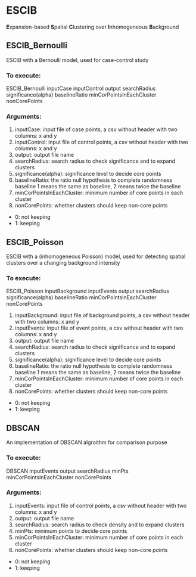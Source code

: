 # ESCIB
**E**xpansion-based **S**patial **C**lustering over **I**nhomogeneous **B**ackground

## ESCIB_Bernoulli
ESCIB with a Bernoulli model, used for case-control study
### To execute:
  ESCIB_Bernoulli inputCase inputControl output searchRadius significance(alpha) baselineRatio minCorPointsInEachCluster nonCorePoints
### Arguments:
1. inputCase: input file of case points, a csv without header with two columns: x and y
2. inputControl: input file of control points, a csv without header with two columns: x and y
3. output: output file name
4. searchRadius: search radius to check significance and to expand clusters
5. significance(alpha): significance level to decide core points
6. baselineRatio: the ratio null hypothesis to complete randomness baseline 1 means the same as baseline, 2 means twice the baseline
7. minCorPointsInEachCluster: minimum number of core points in each cluster
8. nonCorePoints: whether clusters should keep non-core points
  * 0: not keeping
  * 1: keeping
  
## ESCIB_Poisson
ESCIB with a (inhomogeneous Poisson) model, used for detecting spatial clusters over a changing background intensity
### To execute:
  ESCIB_Poisson inputBackground inputEvents output searchRadius significance(alpha) baselineRatio minCorPointsInEachCluster nonCorePoints
1. inputBackground: input file of background points, a csv without header with two columns: x and y
2. inputEvents: input file of event points, a csv without header with two columns: x and y
3. output: output file name
4. searchRadius: search radius to check significance and to expand clusters
5. significance(alpha): significance level to decide core points
6. baselineRatio: the ratio null hypothesis to complete randomness baseline 1 means the same as baseline, 2 means twice the baseline
7. minCorPointsInEachCluster: minimum number of core points in each cluster
8. nonCorePoints: whether clusters should keep non-core points
  * 0: not keeping
  * 1: keeping

## DBSCAN
An implementation of DBSCAN algroithm for comparison purpose
### To execute:
  DBSCAN inputEvents output searchRadius minPts minCorPointsInEachCluster nonCorePoints
### Arguments:
1. inputEvents: input file of control points, a csv without header with two columns: x and y
2. output: output file name
3. searchRadius: search radius to check density and to expand clusters
4. minPts: minimum points to decide core points
5. minCorPointsInEachCluster: minimum number of core points in each cluster
6. nonCorePoints: whether clusters should keep non-core points
  * 0: not keeping
  * 1: keeping

